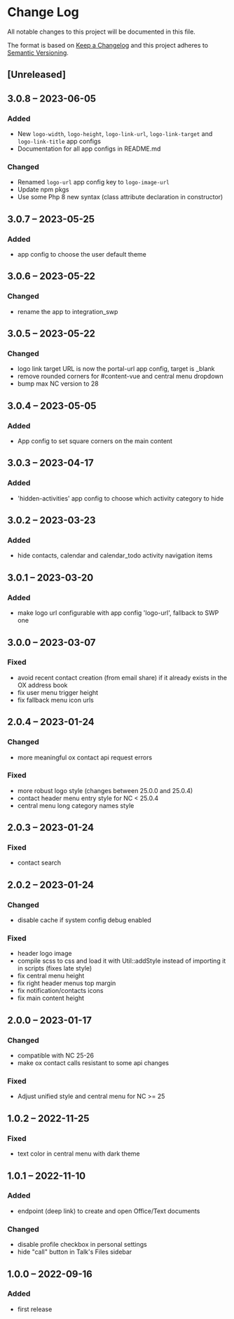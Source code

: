 # Change Log
All notable changes to this project will be documented in this file.

The format is based on [Keep a Changelog](http://keepachangelog.com/)
and this project adheres to [Semantic Versioning](http://semver.org/).

## [Unreleased]

## 3.0.8 – 2023-06-05

### Added

- New `logo-width`, `logo-height`, `logo-link-url`, `logo-link-target` and `logo-link-title` app configs
- Documentation for all app configs in README.md

### Changed

- Renamed `logo-url` app config key to `logo-image-url`
- Update npm pkgs
- Use some Php 8 new syntax (class attribute declaration in constructor)

## 3.0.7 – 2023-05-25

### Added

- app config to choose the user default theme

## 3.0.6 – 2023-05-22

### Changed

- rename the app to integration_swp

## 3.0.5 – 2023-05-22

### Changed

- logo link target URL is now the portal-url app config, target is _blank
- remove rounded corners for #content-vue and central menu dropdown
- bump max NC version to 28

## 3.0.4 – 2023-05-05
### Added
- App config to set square corners on the main content

## 3.0.3 – 2023-04-17
### Added
- 'hidden-activities' app config to choose which activity category to hide

## 3.0.2 – 2023-03-23
### Added
- hide contacts, calendar and calendar_todo activity navigation items

## 3.0.1 – 2023-03-20
### Added
- make logo url configurable with app config 'logo-url', fallback to SWP one

## 3.0.0 – 2023-03-07
### Fixed
- avoid recent contact creation (from email share) if it already exists in the OX address book
- fix user menu trigger height
- fix fallback menu icon urls

## 2.0.4 – 2023-01-24
### Changed
- more meaningful ox contact api request errors

### Fixed
- more robust logo style (changes between 25.0.0 and 25.0.4)
- contact header menu entry style for NC < 25.0.4
- central menu long category names style

## 2.0.3 – 2023-01-24
### Fixed
- contact search

## 2.0.2 – 2023-01-24
### Changed
- disable cache if system config debug enabled

### Fixed
- header logo image
- compile scss to css and load it with Util::addStyle instead of importing it in scripts (fixes late style)
- fix central menu height
- fix right header menus top margin
- fix notification/contacts icons
- fix main content height

## 2.0.0 – 2023-01-17
### Changed
- compatible with NC 25-26
- make ox contact calls resistant to some api changes

### Fixed
- Adjust unified style and central menu for NC >= 25

## 1.0.2 – 2022-11-25
### Fixed
- text color in central menu with dark theme

## 1.0.1 – 2022-11-10
### Added
- endpoint (deep link) to create and open Office/Text documents

### Changed
- disable profile checkbox in personal settings
- hide "call" button in Talk's Files sidebar

## 1.0.0 – 2022-09-16
### Added
* first release
